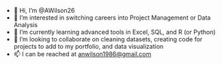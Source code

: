 - 👋 Hi, I’m @AWilson26
- 👀 I’m interested in switching careers into Project Management or Data Analysis
- 🌱 I’m currently learning advanced tools in Excel, SQL, and R (or Python)
- 💞️ I’m looking to collaborate on cleaning datasets, creating code for projects to add to my portfolio, and data visualization
- 📫 I can be reached at anwilson1986@gmail.com

<!---
AWilson26/AWilson26 is a ✨ special ✨ repository because its `README.md` (this file) appears on your GitHub profile.
You can click the Preview link to take a look at your changes.
--->
